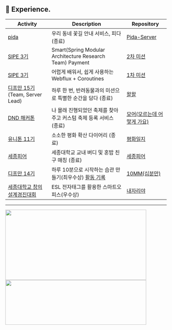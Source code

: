 
<!--
<br/>
 
[![Anurag's github stats](https://github-readme-stats.vercel.app/api?username=uiurihappy&show_icons=true&theme=vuefy)](https://github.com/uiurihappy/uiurihappy)
[![Top Langs](https://github-readme-stats.vercel.app/api/top-langs/?username=uiurihappy&layout=compact&langs_count=8&theme=white)](https://github.com/uiurihappy?tab=repositories&q=&type=&language=java&sort=)
-->


<!-- <a href="https://ybchar.notion.site/Yunbeom-d81729a2f1be49b3bda27137726f23d9"> DevLog Notion</a> <br/> -->
<!--
<a href="https://github.com/devxb/gitanimals">
  <img src="https://render.gitanimals.org/farms/uiurihappy" width="1000" height="120"/>
</a>
-->




## 🚀 Experience.
| Activity                                                                                                | Description                                                                                                                      | Repository                          |
|----------------------------------------------------------------------------------------------------------|--------------------------------------------------------------------------------------------------------------------------------|---------------------------------|
| [pida](https://apps.apple.com/kr/app/pida-%EC%9A%B0%EB%A6%AC-%EB%8F%99%EB%84%A4-%EA%BD%83%EA%B8%B8-%EC%95%88%EB%82%B4-%EC%84%9C%EB%B9%84%EC%8A%A4/id6744023330)          | 우리 동네 꽃길 안내 서비스, 피다 (종료)       | [Pida-Server](https://github.com/Team-PIDA/Pida-Server)    |  
| [SIPE 3기](https://sipe.team/)          | Smart(Spring Modular Architecture Research Team) Payment       | [2차 미션](https://github.com/sipe-team/3-2_smart_fintech)    |  
| [SIPE 3기](https://sipe.team/)          | 어렵게 배워서, 쉽게 사용하는 Webflux + Coroutines       | [1차 미션](https://github.com/sipe-team/3_1_spring_webflux_coroutines)    |  
| [디프만 15기](https://depromeet.com) (Team, Server Lead)          | 하루 한 번, 반려동물과의 미션으로 특별한 순간을 담다 (종료)       | [왈왈](https://github.com/depromeet/WalWal-server)    |  
| [DND 해커톤](https://festa.io/events/4978)                                        | 나 몰래 진행되었던 축제를 찾아주고 커스텀 축제 등록 서비스 (종료) | [모어(모르는데 어떻게 가요)](https://github.com/DND-Hi/BE) |  
| [유니톤 11기](https://www.unit.center/unithon)                                              | 소소한 평화 확산 다이어리 (종료)                                             |[평화일지](https://github.com/T1F5/daybook-backend) |
| [세종피어](https://sejongpeer.co.kr/)                                              | 세종대학교 교내 버디 및 혼밥 친구 매칭 (종료)                                              |[세종피어](https://github.com/SejongPeer/SejongPeer-back) |
| [디프만 14기](https://depromeet.com)                                                | 하루 10분으로 시작하는 습관 만들기(최우수상) [활동 기록](https://velog.io/@uiurihappy/series/%EB%94%94%ED%94%84%EB%A7%8C-14%EA%B8%B0)  | [10MM(십분만)](https://github.com/depromeet/10mm-server) |
| [세종대학교 창의설계경진대회](https://do.sejong.ac.kr/ko/program/all/view/1852/notice/view/5726)                                | ESL 전자태그를 활용한 스마트오피스(우수상)               |[내자리야](https://github.com/team-asos/asos-server) |

---

<a href="https://www.gitanimals.org/en_US?utm_medium=image&utm_source=char-yb&utm_content=farm">
<img
  src="https://render.gitanimals.org/farms/char-yb"
  width="440"
  height="220"
/>
</a>

<a href="https://render.gitanimals.org/farms/char-yb">
<img
  src="https://velog-readme-stats.vercel.app/api?name=uiurihappy"
  width="440"
  height="140"
/>
</a> 

